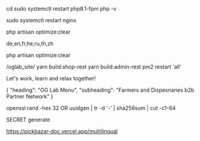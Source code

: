 cd sudo systemctl restart php8.1-fpm
php -v

sudo systemctl restart nginx

php artisan optimize:clear

de,en,fr,he,ru,th,zh

php artisan optimize:clear




/oglab_site/
yarn build:shop-rest
yarn build:admin-rest
pm2 restart 'all'

Let's work, learn and relax together! 

{
  "heading": "OG Lab Menu",
  "subheading": "Farmers and Dispesnaries b2b Partner Network"
}


openssl rand -hex 32
OR
uuidgen | tr -d '-' | sha256sum | cut -c1-64

SECRET generate 


https://pickbazar-doc.vercel.app/multilingual
